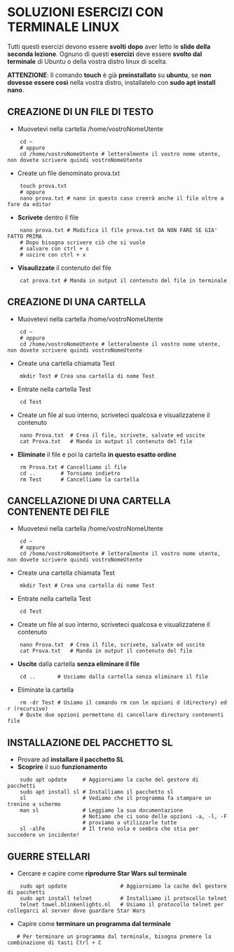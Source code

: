 # SOLUZIONI ESERCIZI CON TERMINALE LINUX

Tutti questi esercizi devono essere **svolti** **dopo** aver letto le **slide della seconda lezione**.
Ognuno di questi **esercizi** deve essere **svolto dal terminale** di Ubuntu o della vostra distro linux di scelta.

**ATTENZIONE**: Il comando **touch** è già **preinstallato** su **ubuntu**, se **non dovesse essere così** nella vostra distro, installatelo con **sudo apt install nano**.

## CREAZIONE DI UN FILE DI TESTO

- Muovetevi nella cartella /home/vostroNomeUtente

```shell
    cd ~
    # oppure
    cd /home/vostroNomeUtente # letteralmente il vostro nome utente, non dovete scrivere quindi vostroNomeUtente
```

- Create un file denominato prova.txt

```shell
    touch prova.txt
    # oppure
    nano prova.txt # nano in questo caso creerà anche il file oltre a fare da editor
```

- **Scrivete** dentro il file

```shell
    nano prova.txt # Modifica il file prova.txt DA NON FARE SE GIA' FATTO PRIMA
    # Dopo bisogna scrivere ciò che si vuole
    # salvare con ctrl + s
    # uscire con ctrl + x
```

- **Visaulizzate** il contenuto del file

```shell
    cat prova.txt # Manda in output il contenuto del file in terminale
```

## CREAZIONE DI UNA CARTELLA

- Muovetevi nella cartella /home/vostroNomeUtente

```shell
    cd ~
    # oppure
    cd /home/vostroNomeUtente # letteralmente il vostro nome utente, non dovete scrivere quindi vostroNomeUtente
```

- Create una cartella chiamata Test

```shell
    mkdir Test # Crea una cartella di nome Test
```

- Entrate nella cartella Test

```shell
    cd Test
```

- Create un file al suo interno, scriveteci qualcosa e visualizzatene il contenuto

```shell
    nano Prova.txt  # Crea il file, scrivete, salvate ed uscite
    cat Prova.txt   # Manda in output il contenuto del file
```

- **Eliminate** il file e poi la cartella **in questo esatto ordine**

```shell
    rm Prova.txt # Cancelliamo il file
    cd ..        # Torniamo indietro
    rm Test      # Cancelliamo la cartella
```

## CANCELLAZIONE DI UNA CARTELLA CONTENENTE DEI FILE

- Muovetevi nella cartella /home/vostroNomeUtente

```shell
    cd ~
    # oppure
    cd /home/vostroNomeUtente # letteralmente il vostro nome utente, non dovete scrivere quindi vostroNomeUtente
```

- Create una cartella chiamata Test

```shell
    mkdir Test # Crea una cartella di nome Test
```

- Entrate nella cartella Test

```shell
    cd Test
```

- Create un file al suo interno, scriveteci qualcosa e visualizzatene il contenuto

```shell
    nano Prova.txt  # Crea il file, scrivete, salvate ed uscite
    cat Prova.txt   # Manda in output il contenuto del file
```

- **Uscite** dalla cartella **senza eliminare il file**

```shell
    cd ..       # Usciamo dalla cartella senza eliminare il file
```

- Eliminate la cartella

```shell
    rm -dr Test # Usiamo il comando rm con le opzioni d (directory) ed r (recursive)
    # Quste due opzioni permettono di cancellare directory contenenti file
```

## INSTALLAZIONE DEL PACCHETTO SL

- Provare ad **installare il pacchetto SL**
- **Scoprire** il suo **funzionamento**

```shell
    sudo apt update     # Aggiorniamo la cache del gestore di pacchetti
    sudo apt install sl # Installiamo il pacchetto sl
    sl                  # Vediamo che il programma fa stampare un trenino a schermo
    man sl              # Leggiamo la sua documentazione
                        # Notiamo che ci sono delle opzioni -a, -l, -F
                        # proviamo a utilizzarle tutte
    sl -alFe            # Il treno vola e sembra che stia per succedere un incidente!
```

## GUERRE STELLARI

- Cercare e capire come **riprodurre Star Wars sul terminale**

```shell
    sudo apt update                 # Aggiorniamo la cache del gestore di pacchetti
    sudo apt install telnet         # Installiamo il protocollo telnet
    telnet towel.blinkenlights.nl   # Usiamo il protocollo telnet per collegarci al server dove guardare Star Wars
```

- Capire come **terminare un programma dal terminale**

```shell
   # Per terminare un programma dal terminale, bisogna premere la combinazione di tasti Ctrl + C
```
